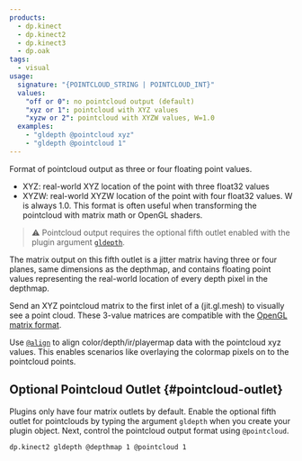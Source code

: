 ```yaml
---
products:
  - dp.kinect
  - dp.kinect2
  - dp.kinect3
  - dp.oak
tags:
  - visual
usage:
  signature: "{POINTCLOUD_STRING | POINTCLOUD_INT}"
  values:
    "off or 0": no pointcloud output (default)
    "xyz or 1": pointcloud with XYZ values
    "xyzw or 2": pointcloud with XYZW values, W=1.0
  examples:
    - "gldepth @pointcloud xyz"
    - "gldepth @pointcloud 1"
---
```


Format of pointcloud output as three or four floating point values.

* XYZ: real-world XYZ location of the point with three float32 values
* XYZW: real-world XYZW location of the point with four float32 values.
  W is always 1.0. This format is often useful when transforming the
  pointcloud with matrix math or OpenGL shaders.

> :warning: Pointcloud output requires the optional fifth outlet enabled
> with the plugin argument [`gldepth`](#pointcloud-outlet).

The matrix output on this fifth outlet is a jitter matrix having
three or four planes, same dimensions as the depthmap, and
contains floating point values representing the real-world
location of every depth pixel in the depthmap.

Send an XYZ pointcloud matrix to the first inlet of a (jit.gl.mesh)
to visually see a point cloud. These 3-value matrices are compatible with the
[OpenGL matrix format](http://cycling74.com/docs/max6/dynamic/c74_docs.html#jitterappendixb).

Use [`@align`](align.md) to align color/depth/ir/playermap data with
the pointcloud xyz values. This enables scenarios like overlaying the
colormap pixels on to the pointcloud points.

## Optional Pointcloud Outlet {#pointcloud-outlet}

Plugins only have four matrix outlets by default. Enable the
optional fifth outlet for pointclouds by typing the argument
`gldepth` when you create your plugin object. Next,
control the pointcloud output format using `@pointcloud`.

```
dp.kinect2 gldepth @depthmap 1 @pointcloud 1
```
